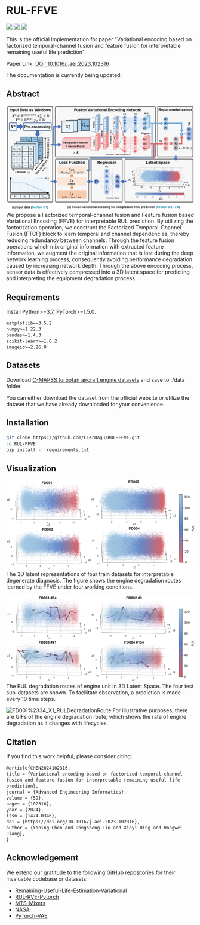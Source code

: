 # RUL-FFVE

<p>
      <a href="https://www.python.org/">
        <img src="https://img.shields.io/badge/Python-3.8.13-2C73D2" /></a>
       <a href= "https://pytorch.org/">
        <img src="https://img.shields.io/badge/PyTorch-1.11-FF6F91" /></a>
       <a href= "https://github.com/LLerDagu/RUL-FFVE/blob/main/LICENSE">
        <img src="https://img.shields.io/badge/license-Apache2.0-00C9A7" /></a>
</p>

This is the official implementation for paper "Variational encoding based on factorized temporal-channel fusion and feature fusion for interpretable remaining useful life prediction"

Paper Link: [DOI: 10.1016/j.aei.2023.102316](https://doi.org/10.1016/j.aei.2023.102316)

The documentation is currently being updated.

## Abstract
![FFVE](./pics/3_FFVE.png)
We propose a Factorized temporal-channel fusion and Feature fusion based Variational Encoding (FFVE) for interpretable RUL prediction. By utilizing the factorization operation, we construct the Factorized Temporal-Channel Fusion (FTCF) block to learn temporal and channel dependencies, thereby reducing redundancy between channels. Through the feature fusion operations which mix original information with extracted feature information, we augment the original information that is lost during the deep network learning process, consequently avoiding performance degradation caused by increasing network depth. Through the above encoding process, sensor data is effectively compressed into a 3D latent space for predicting and interpreting the equipment degradation process.

## Requirements
Install Python>=3.7, PyTorch>=1.5.0.
```
matplotlib==3.5.2
numpy>=1.22.3
pandas>=1.4.3
scikit-learn>=1.0.2
imageio>=2.26.0
```

## Datasets
Download [C-MAPSS turbofan aircraft engine datasets](https://catalog.data.gov/dataset/c-mapss-aircraft-engine-simulator-data) and save to ./data folder.

You can either download the dataset from the official website or utilize the dataset that we have already downloaded for your convenience.

## Installation
```bash
git clone https://github.com/LLerDagu/RUL-FFVE.git
cd RUL-FFVE
pip install -r requirements.txt
```

## Visualization

![3D_latent_representations](./pics/3.6_3D_latent_representations.png)
The 3D latent representations of four train datasets for interpretable degenerate diagnosis. The figure shows the engine degradation routes learned by the FFVE under four working conditions.

![Interpretable_RUL_Degradation_Route](./pics/5.4.2_Interpretable_RUL_Degradation_Route.png)
The RUL degradation routes of engine unit in 3D Latent Space. The four test sub-datasets are shown. To facilitate observation, a prediction is made every 10 time steps.

![FD001%2334_X1_RULDegradationRoute](./pics/gif/FD001%2334_X1_RULDegradationRoute.gif)
For illustrative purposes, there are GIFs of the engine degradation route, which shows the rate of engine degradation as it changes with lifecycles.

## Citation
If you find this work helpful, please consider citing:
```
@article{CHEN2024102316,
title = {Variational encoding based on factorized temporal-channel fusion and feature fusion for interpretable remaining useful life prediction},
journal = {Advanced Engineering Informatics},
volume = {59},
pages = {102316},
year = {2024},
issn = {1474-0346},
doi = {https://doi.org/10.1016/j.aei.2023.102316},
author = {Yaning Chen and Dongsheng Liu and Xinyi Ding and Hongwei Jiang},
}
```

## Acknowledgement
We extend our gratitude to the following GitHub repositories for their invaluable codebase or datasets:
*   [Remaining-Useful-Life-Estimation-Variational](https://github.com/NahuelCostaCortez/Remaining-Useful-Life-Estimation-Variational)
*   [RUL-RVE-Pytorch](https://github.com/tjdhg456/RUL-RVE-Pytorch)
*   [MTS-Mixers](https://github.com/plumprc/MTS-Mixers)
*   [NASA](https://github.com/XiuzeZhou/NASA)
*   [PyTorch-VAE](https://github.com/AntixK/PyTorch-VAE)
